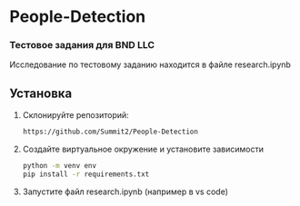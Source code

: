 # People-Detection
### Тестовое задания для BND LLC


Исследование по тестовому заданию находится в файле research.ipynb  

## Установка

1. Cклонируйте репозиторий:
   ```bash
   https://github.com/Summit2/People-Detection
   
2. Создайте виртуальное окружение и установите зависимости
   ```bash
   python -m venv env
   pip install -r requirements.txt

3. Запустите файл research.ipynb (например в vs code)
